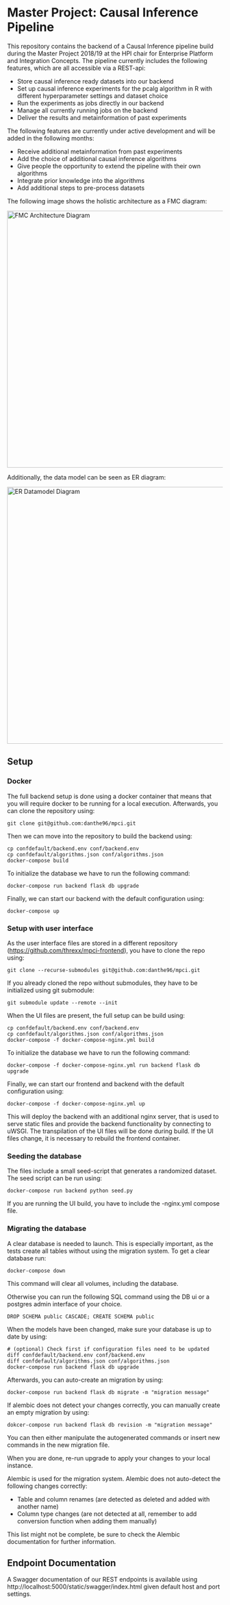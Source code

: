 # Master Project: Causal Inference Pipeline

This repository contains the backend of a Causal Inference pipeline build during the Master Project 2018/19 at the HPI chair for Enterprise Platform and Integration Concepts. The pipeline currently includes the following features, which are all accessible via a REST-api:

- Store causal inference ready datasets into our backend
- Set up causal inference experiments for the pcalg algorithm in R with different hyperparameter settings and dataset choice
- Run the experiments as jobs directly in our backend
- Manage all currently running jobs on the backend
- Deliver the results and metainformation of past experiments 

The following features are currently under active development and will be added in the following months:

- Receive additional metainformation from past experiments
- Add the choice of additional causal inference algorithms
- Give people the opportunity to extend the pipeline with their own algorithms 
- Integrate prior knowledge into the algorithms
- Add additional steps to pre-process datasets

The following image shows the holistic architecture as a FMC diagram:

<img src="https://user-images.githubusercontent.com/8962207/50157097-d2869800-02d0-11e9-9c15-299442846712.png" width="600" title="FMC Architecture Diagram">

Additionally, the data model can be seen as ER diagram:

<img src="https://user-images.githubusercontent.com/8962207/50157111-e03c1d80-02d0-11e9-80a9-96d301355201.png" width="600" title="ER Datamodel Diagram">

## Setup

### Docker

The full backend setup is done using a docker container that means that you will require docker to be running for a local execution. Afterwards, you can clone the repository using:

```
git clone git@github.com:danthe96/mpci.git
```

Then we can move into the repository to build the backend using:

```
cp confdefault/backend.env conf/backend.env
cp confdefault/algorithms.json conf/algorithms.json
docker-compose build
```

To initialize the database we have to run the following command:
```
docker-compose run backend flask db upgrade
```
Finally, we can start our backend with the default configuration using:
```
docker-compose up
```

### Setup with user interface

As the user interface files are stored in a different repository (https://github.com/threxx/mpci-frontend),
you have to clone the repo using:

```
git clone --recurse-submodules git@github.com:danthe96/mpci.git
```

If you already cloned the repo without submodules, they have to be initialized using git submodule:

```
git submodule update --remote --init 
```

When the UI files are present, the full setup can be build using:
```
cp confdefault/backend.env conf/backend.env
cp confdefault/algorithms.json conf/algorithms.json
docker-compose -f docker-compose-nginx.yml build
```

To initialize the database we have to run the following command:
```
docker-compose -f docker-compose-nginx.yml run backend flask db upgrade
```

Finally, we can start our frontend and backend with the default configuration using:
```
docker-compose -f docker-compose-nginx.yml up
```
This will deploy the backend with an additional nginx server, that is used
to serve static files and provide the backend functionality by connecting to uWSGI.
The transpilation of the UI files will be done during build. If the UI files change,
it is necessary to rebuild the frontend container.

### Seeding the database
The files include a small seed-script that generates a randomized dataset.
The seed script can be run using:

```
docker-compose run backend python seed.py
```

If you are running the UI build, you have to include the -nginx.yml compose file.

### Migrating the database


A clear database is needed to launch. This is especially important,
as the tests create all tables without using the migration system.
To get a clear database run:
```
docker-compose down
```
This command will clear all volumes, including the database.

Otherwise you can run the following SQL command using the DB ui or a postgres 
admin interface of your choice.
```
DROP SCHEMA public CASCADE; CREATE SCHEMA public 
```

When the models have been changed, make sure your database is up to date by using:
```
# (optional) Check first if configuration files need to be updated
diff confdefault/backend.env conf/backend.env
diff confdefault/algorithms.json conf/algorithms.json
docker-compose run backend flask db upgrade
```

Afterwards, you can auto-create an migration by using:
```
docker-compose run backend flask db migrate -m "migration message"
```
If alembic does not detect your changes correctly, you can manually create
an empty migration by using:
```
dokcer-compose run backend flask db revision -m "migration message"
```

You can then either manipulate the autogenerated commands or insert new commands
in the new migration file.

When you are done, re-run upgrade to apply your changes to your local instance.

Alembic is used for the migration system. Alembic does not auto-detect the following changes correctly:
- Table and column renames (are detected as deleted and added with another name)
- Column type changes (are not detected at all, remember to add conversion function when adding them manually)

This list might not be complete, be sure to check the Alembic documentation for further information.

## Endpoint Documentation

A Swagger documentation of our REST endpoints is available using
http://localhost:5000/static/swagger/index.html
given default host and port settings.
